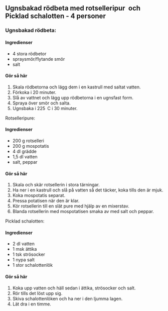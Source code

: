 ## Ugnsbakad rödbeta med rotselleripur och Picklad schalotten - 4 personer

### Ugnsbakad rödbeta:
#### Ingredienser
* 4 stora rödbetor
* spraysmör/flytande smör
* salt
#### Gör så här
1. Skala rödbetorna och lägg dem i en kastrull med saltat vatten. 
2. Förkoka i 20 minuter. 
3. Slå av vattnet och lägg upp rödbetorna i en ugnsfast form. 
4. Spraya över smör och salta. 
5. Ugnsbaka i 225 C i 30 minuter.

Rotselleripure:
#### Ingredienser
* 200 g rotselleri
* 200 g mospotatis
* 4 dl grädde
* 1,5 dl vatten
* salt, peppar
#### Gör så här
1. Skala och skär rotsellerin i stora tärningar. 
2. Ha ner i en kastrull och slå på vatten så det täcker, koka tills den är mjuk. 
3. Koka mospotatis separat.
4. Pressa potatisen när den är klar. 
5. Kör rotsellerin till en slät pure med hjälp av en mixerstav. 
6. Blanda rotsellerin med mospotatisen smaka av med salt och peppar.

Picklad schalotten:
#### Ingredienser
* 2 dl vatten
* 1 msk ättika
* 1 tsk strösocker
* 1 nypa salt
* 1 stor schalottenlök
#### Gör så här
1. Koka upp vatten och häll sedan i ättika, strösocker och salt. 
2. Rör tills det löst upp sig. 
3. Skiva schalottenlöken och ha ner i den ljumma lagen. 
4. Lät dra i en timme.
